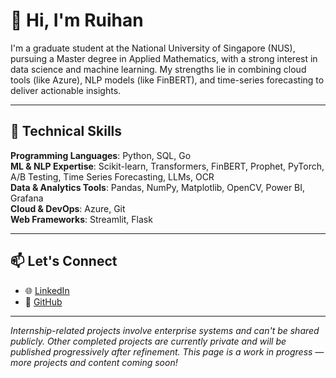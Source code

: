 <!--
**Ruihan1124/Ruihan1124** is a ✨ _special_ ✨ repository because its `README.md` (this file) appears on your GitHub profile.

Here are some ideas to get you started:

- 🔭 I’m currently working on ...
- 🌱 I’m currently learning ...
- 👯 I’m looking to collaborate on ...
- 🤔 I’m looking for help with ...
- 💬 Ask me about ...
- 📫 How to reach me: ...
- 😄 Pronouns: ...
- ⚡ Fun fact: ...
-->
# 👋 Hi, I'm Ruihan

I'm a graduate student at the National University of Singapore (NUS), pursuing a Master degree in Applied Mathematics, with a strong interest in data science and machine learning.
My strengths lie in combining cloud tools (like Azure), NLP models (like FinBERT), and time-series forecasting to deliver actionable insights.

---

## 🧠 Technical Skills

**Programming Languages**: Python, SQL, Go  
**ML & NLP Expertise**: Scikit-learn, Transformers, FinBERT, Prophet, PyTorch, A/B Testing, Time Series Forecasting, LLMs, OCR  
**Data & Analytics Tools**: Pandas, NumPy, Matplotlib, OpenCV, Power BI, Grafana  
**Cloud & DevOps**: Azure, Git  
**Web Frameworks**: Streamlit, Flask

---

## 📫 Let's Connect

- 🌐 [LinkedIn](https://www.linkedin.com/in/ruihan-liu-46447a2b9)
- 💼 [GitHub](https://github.com/Ruihan1124)

---

_Internship-related projects involve enterprise systems and can't be shared publicly. Other completed projects are currently private and will be published progressively after refinement._
_This page is a work in progress — more projects and content coming soon!_
